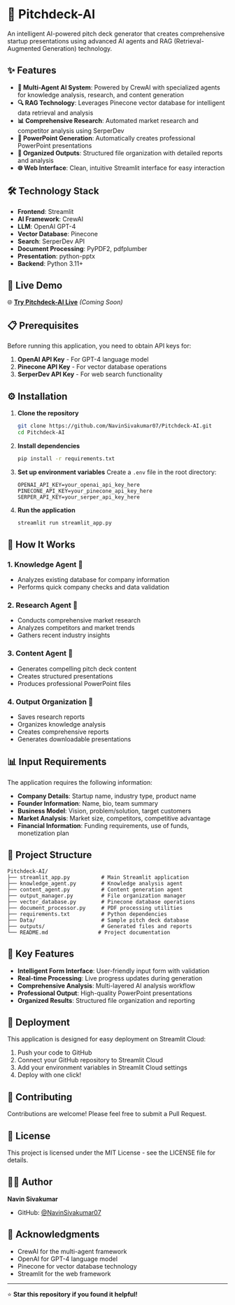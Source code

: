 # 🚀 Pitchdeck-AI

An intelligent AI-powered pitch deck generator that creates comprehensive startup presentations using advanced AI agents and RAG (Retrieval-Augmented Generation) technology.

## ✨ Features

- **🧠 Multi-Agent AI System**: Powered by CrewAI with specialized agents for knowledge analysis, research, and content generation
- **🔍 RAG Technology**: Leverages Pinecone vector database for intelligent data retrieval and analysis
- **📊 Comprehensive Research**: Automated market research and competitor analysis using SerperDev
- **🎨 PowerPoint Generation**: Automatically creates professional PowerPoint presentations
- **📁 Organized Outputs**: Structured file organization with detailed reports and analysis
- **🌐 Web Interface**: Clean, intuitive Streamlit interface for easy interaction

## 🛠️ Technology Stack

- **Frontend**: Streamlit
- **AI Framework**: CrewAI
- **LLM**: OpenAI GPT-4
- **Vector Database**: Pinecone
- **Search**: SerperDev API
- **Document Processing**: PyPDF2, pdfplumber
- **Presentation**: python-pptx
- **Backend**: Python 3.11+

## 🚀 Live Demo

🌐 **[Try Pitchdeck-AI Live](https://pitchdeck-ai.streamlit.app)** *(Coming Soon)*

## 📋 Prerequisites

Before running this application, you need to obtain API keys for:

1. **OpenAI API Key** - For GPT-4 language model
2. **Pinecone API Key** - For vector database operations
3. **SerperDev API Key** - For web search functionality

## ⚙️ Installation

1. **Clone the repository**
   ```bash
   git clone https://github.com/NavinSivakumar07/Pitchdeck-AI.git
   cd Pitchdeck-AI
   ```

2. **Install dependencies**
   ```bash
   pip install -r requirements.txt
   ```

3. **Set up environment variables**
   Create a `.env` file in the root directory:
   ```env
   OPENAI_API_KEY=your_openai_api_key_here
   PINECONE_API_KEY=your_pinecone_api_key_here
   SERPER_API_KEY=your_serper_api_key_here
   ```

4. **Run the application**
   ```bash
   streamlit run streamlit_app.py
   ```

## 🎯 How It Works

### 1. **Knowledge Agent** 🧠
- Analyzes existing database for company information
- Performs quick company checks and data validation

### 2. **Research Agent** 🔬
- Conducts comprehensive market research
- Analyzes competitors and market trends
- Gathers recent industry insights

### 3. **Content Agent** 📝
- Generates compelling pitch deck content
- Creates structured presentations
- Produces professional PowerPoint files

### 4. **Output Organization** 📁
- Saves research reports
- Organizes knowledge analysis
- Creates comprehensive reports
- Generates downloadable presentations

## 📊 Input Requirements

The application requires the following information:

- **Company Details**: Startup name, industry type, product name
- **Founder Information**: Name, bio, team summary
- **Business Model**: Vision, problem/solution, target customers
- **Market Analysis**: Market size, competitors, competitive advantage
- **Financial Information**: Funding requirements, use of funds, monetization plan

## 📁 Project Structure

```
Pitchdeck-AI/
├── streamlit_app.py          # Main Streamlit application
├── knowledge_agent.py        # Knowledge analysis agent
├── content_agent.py          # Content generation agent
├── output_manager.py         # File organization manager
├── vector_database.py        # Pinecone database operations
├── document_processor.py     # PDF processing utilities
├── requirements.txt          # Python dependencies
├── Data/                     # Sample pitch deck database
├── outputs/                  # Generated files and reports
└── README.md                # Project documentation
```

## 🌟 Key Features

- **Intelligent Form Interface**: User-friendly input form with validation
- **Real-time Processing**: Live progress updates during generation
- **Comprehensive Analysis**: Multi-layered AI analysis workflow
- **Professional Output**: High-quality PowerPoint presentations
- **Organized Results**: Structured file organization and reporting

## 🚀 Deployment

This application is designed for easy deployment on Streamlit Cloud:

1. Push your code to GitHub
2. Connect your GitHub repository to Streamlit Cloud
3. Add your environment variables in Streamlit Cloud settings
4. Deploy with one click!

## 🤝 Contributing

Contributions are welcome! Please feel free to submit a Pull Request.

## 📄 License

This project is licensed under the MIT License - see the LICENSE file for details.

## 👨‍💻 Author

**Navin Sivakumar**
- GitHub: [@NavinSivakumar07](https://github.com/NavinSivakumar07)

## 🙏 Acknowledgments

- CrewAI for the multi-agent framework
- OpenAI for GPT-4 language model
- Pinecone for vector database technology
- Streamlit for the web framework

---

⭐ **Star this repository if you found it helpful!**

